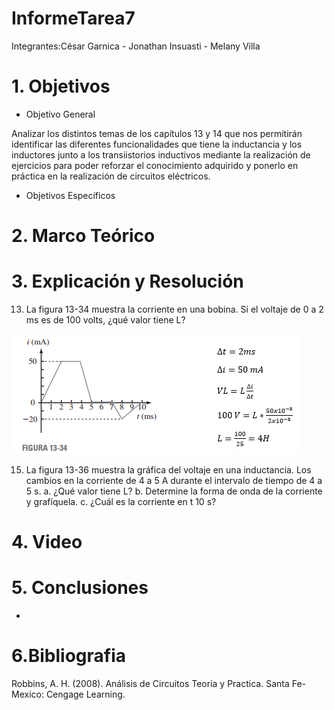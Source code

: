 # InformeTarea7

Integrantes:César Garnica  -  Jonathan Insuasti -  Melany Villa 

# 1. Objetivos
- Objetivo General
     
Analizar los distintos temas de los capítulos 13 y 14 que nos permitirán identificar las diferentes funcionalidades que tiene la inductancia y los inductores junto  a los transiistorios inductivos  mediante la realización de ejercicios para poder reforzar el conocimiento adquirido y ponerlo en práctica en la realización de circuitos eléctricos. 
            
 - Objetivos Específicos   
  
     
     
# 2. Marco Teórico



# 3. Explicación y Resolución

13. La figura 13-34 muestra la corriente en una bobina. Si el voltaje de 0 a 2 ms
es de 100 volts, ¿qué valor tiene L?

![](https://github.com/mjvilla1/ImagenesInforme7/blob/main/Ejercicio%2013.13.PNG)

15. La figura 13-36 muestra la gráfica del voltaje en una inductancia. Los cambios en la corriente de 4 a 5 A durante el intervalo de tiempo de 4 a 5 s.
a. ¿Qué valor tiene L?
b. Determine la forma de onda de la corriente y grafíquela.
c. ¿Cuál es la corriente en t  10 s?

# 4. Video


# 5. Conclusiones

-
# 6.Bibliografia 

Robbins, A. H. (2008). Análisis de Circuitos Teoria y Practica. Santa Fe-Mexico: Cengage Learning.
